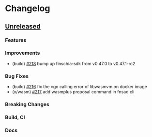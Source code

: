 <!--
Guiding Principles:

Changelogs are for humans, not machines.
There should be an entry for every single version.
The same types of changes should be grouped.
Versions and sections should be linkable.
The latest version comes first.
The release date of each version is displayed.
Mention whether you follow Semantic Versioning.

Usage:

Change log entries are to be added to the Unreleased section under the
appropriate stanza (see below). Each entry should ideally include a tag and
the Github issue reference in the following format:

* (<tag>) \#<issue-number> message

The issue numbers will later be link-ified during the release process so you do
not have to worry about including a link manually, but you can if you wish.

Types of changes (Stanzas):

"Features" for new features.
"Improvements" for changes in existing functionality.
"Deprecated" for soon-to-be removed features.
"Bug Fixes" for any bug fixes.
"Client Breaking" for breaking CLI commands and REST routes.
"State Machine Breaking" for breaking the AppState

Ref: https://keepachangelog.com/en/1.0.0/
-->

# Changelog

## [Unreleased]

### Features

### Improvements
* (build) [\#218](https://github.com/Finschia/finschia/pull/218) bump up finschia-sdk from v0.47.0 to v0.47.1-rc2

### Bug Fixes
* (build) [\#216](https://github.com/Finschia/finschia/pull/216) fix the cgo calling error of libwasmvm on docker image
* (x/wasm) [\#217](https://github.com/Finschia/finschia/pull/217) add wasmplus proposal command in fnsad cli

### Breaking Changes

### Build, CI

### Docs

<!-- Release links -->
[Unreleased]: https://github.com/Finschia/finschia/compare/v1.0.0...HEAD
